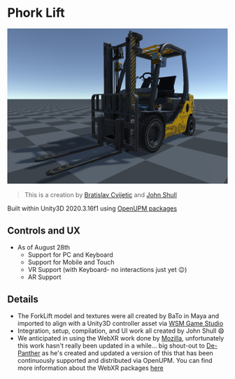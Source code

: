 # Phork Lift

![Phorkie](/Images/Phork.png)

>This is a creation by [Bratislav Cvijetic](https://twitter.com/BaToART) and [John Shull](https://twitter.com/TheJohnnyFuzz)

Built within Unity3D 2020.3.16f1 using [OpenUPM packages](https://openupm.com/)

## Controls and UX

* As of August 28th
  * Support for PC and Keyboard
  * Support for Mobile and Touch
  * VR Support (with Keyboard- no interactions just yet :wink:)
  * AR Support

## Details

* The ForkLift model and textures were all created by BaTo in Maya and imported to align with a Unity3D controller asset via [WSM Game Studio](https://assetstore.unity.com/publishers/29374)
* Integration, setup, compilation, and UI work all created by John Shull :smile:
* We anticipated in using the WebXR work done by [Mozilla](https://github.com/MozillaReality/unity-webxr-export), unfortunately this work hasn't really been updated in a while... big shout-out to [De-Panther](https://github.com/De-Panther) as he's created and updated a version of this that has been continuously supported and distributed via OpenUPM. You can find more information about the WebXR packages [here](https://github.com/De-Panther/unity-webxr-export)
